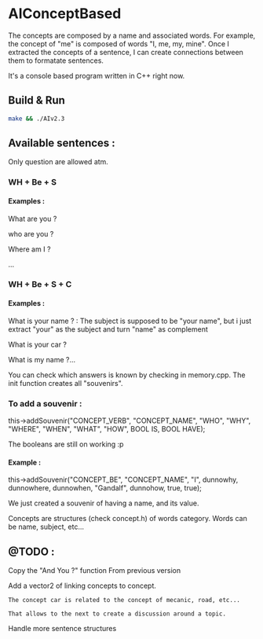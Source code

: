 # AIConceptBased

The concepts are composed by a name and associated words. For example, the concept of "me" is composed of words "I, me, my, mine". 
Once I extracted the concepts of a sentence, I can create connections between them to formatate sentences.

It's a console based program written in C++ right now.

## Build & Run

```bash
make && ./AIv2.3
```

## Available sentences :


Only question are allowed atm.

### WH + Be + S

#### Examples :

What are you ?

who are you ?

Where am I ?

...


### WH + Be + S + C

#### Examples :

What is your name ? : The subject is supposed to be "your name", but i just extract "your" as the subject and turn "name" as complement

What is your car ?

What is my name ?...

You can check which answers is known by checking in memory.cpp. The init function creates all "souvenirs".


### To add a souvenir :

this->addSouvenir("CONCEPT_VERB", "CONCEPT_NAME", "WHO", "WHY", "WHERE", "WHEN", "WHAT", "HOW", BOOL IS, BOOL HAVE);

The booleans are still on working :p


#### Example :

this->addSouvenir("CONCEPT_BE", "CONCEPT_NAME", "I", dunnowhy, dunnowhere, dunnowhen, "Gandalf", dunnohow, true, true);

We just created a souvenir of having a name, and its value.


Concepts are structures (check concept.h) of words category. Words can be name, subject, etc...


## @TODO :

Copy the "And You ?" function From previous version


Add a vector2 of linking concepts to concept.

	The concept car is related to the concept of mecanic, road, etc...
	
	That allows to the next to create a discussion around a topic.
	

Handle more sentence structures
